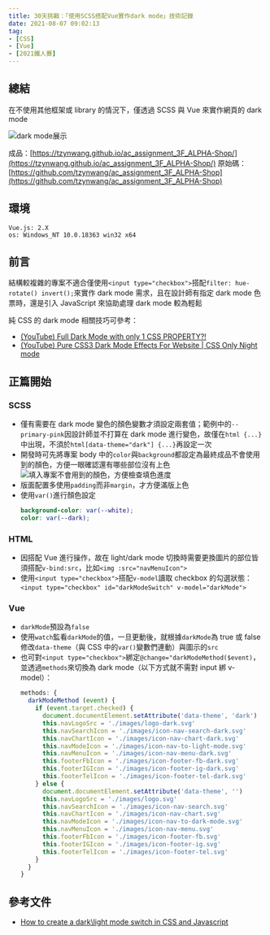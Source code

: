 ```yaml
---
title: 30天挑戰：「使用SCSS搭配Vue實作dark mode」技術記錄
date: 2021-08-07 09:02:13
tag:
- [CSS]
- [Vue]
- [2021鐵人賽]
---
```


## 總結

在不使用其他框架或 library 的情況下，僅透過 SCSS 與 Vue 來實作網頁的 dark mode

![dark mode展示](/2021/ithome2021-2-vue-dark-mode/darkmode-demo.png)

成品：[https://tzynwang.github.io/ac_assignment_3F_ALPHA-Shop/](https://tzynwang.github.io/ac_assignment_3F_ALPHA-Shop/)
原始碼：[https://github.com/tzynwang/ac_assignment_3F_ALPHA-Shop](https://github.com/tzynwang/ac_assignment_3F_ALPHA-Shop)

## 環境

```
Vue.js: 2.X
os: Windows_NT 10.0.18363 win32 x64
```

## 前言

結構較複雜的專案不適合僅使用`<input type="checkbox">`搭配`filter: hue-rotate() invert();`來實作 dark mode 需求，且在設計師有指定 dark mode 色票時，還是引入 JavaScript 來協助處理 dark mode 較為輕鬆

純 CSS 的 dark mode 相關技巧可參考：

- [(YouTube) Full Dark Mode with only 1 CSS PROPERTY?!](https://youtu.be/qimopjP6YoM)
- [(YouTube) Pure CSS3 Dark Mode Effects For Website | CSS Only Night mode](https://youtu.be/5aJTVV-rlBw)

## 正篇開始

### SCSS

<script src="https://gist.github.com/tzynwang/7a9ea9e2a13e499121f1cef6d18f53d0.js"></script>

- 僅有需要在 dark mode 變色的顏色變數才須設定兩套值；範例中的`--primary-pink`因設計師並不打算在 dark mode 進行變色，故僅在`html {...}`中出現，不須於`html[data-theme="dark"] {...}`再設定一次
- 開發時可先將專案 body 中的`color`與`background`都設定為最終成品不會使用到的顏色，方便一眼確認還有哪些部位沒有上色
  ![填入專案不會用到的顏色，方便檢查填色進度](/2021/ithome2021-2-vue-dark-mode/color-check.png)
- 版面配置多使用`padding`而非`margin`，才方便滿版上色
- 使用`var()`進行顏色設定
  ```scss
  background-color: var(--white);
  color: var(--dark);
  ```

### HTML

- 因搭配 Vue 進行操作，故在 light/dark mode 切換時需要更換圖片的部位皆須搭配`v-bind:src`，比如`<img :src="navMenuIcon">`
- 使用`<input type="checkbox">`搭配`v-model`讀取 checkbox 的勾選狀態：`<input type="checkbox" id="darkModeSwitch" v-model="darkMode">`

### Vue

<script src="https://gist.github.com/tzynwang/c719372a29bdc21e6f6678933614abe8.js"></script>

- `darkMode`預設為`false`
- 使用`watch`監看`darkMode`的值，一旦更動後，就根據`darkMode`為 true 或 false 修改`data-theme`（與 CSS 中的`var()`變數們連動）與圖示的`src`
- 也可對`<input type="checkbox">`綁定`@change="darkModeMethod($event)`，並透過`methods`來切換為 dark mode（以下方式就不需對 input 綁 v-model）：
  ```js
  methods: {
    darkModeMethod (event) {
      if (event.target.checked) {
        document.documentElement.setAttribute('data-theme', 'dark')
        this.navLogoSrc = './images/logo-dark.svg'
        this.navSearchIcon = './images/icon-nav-search-dark.svg'
        this.navChartIcon = './images/icon-nav-chart-dark.svg'
        this.navModeIcon = './images/icon-nav-to-light-mode.svg'
        this.navMenuIcon = './images/icon-nav-menu-dark.svg'
        this.footerFbIcon = './images/icon-footer-fb-dark.svg'
        this.footerIGIcon = './images/icon-footer-ig-dark.svg'
        this.footerTelIcon = './images/icon-footer-tel-dark.svg'
      } else {
        document.documentElement.setAttribute('data-theme', '')
        this.navLogoSrc = './images/logo.svg'
        this.navSearchIcon = './images/icon-nav-search.svg'
        this.navChartIcon = './images/icon-nav-chart.svg'
        this.navModeIcon = './images/icon-nav-to-dark-mode.svg'
        this.navMenuIcon = './images/icon-nav-menu.svg'
        this.footerFbIcon = './images/icon-footer-fb.svg'
        this.footerIGIcon = './images/icon-footer-ig.svg'
        this.footerTelIcon = './images/icon-footer-tel.svg'
      }
    }
  }
  ```

## 參考文件

- [How to create a dark\light mode switch in CSS and Javascript](https://codyhouse.co/blog/post/dark-light-switch-css-javascript)
